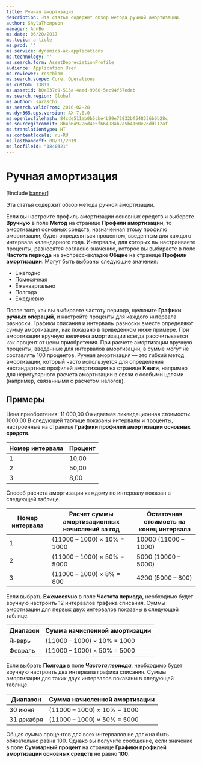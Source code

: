 ```yaml
---
title: Ручная амортизация
description: Эта статья содержит обзор метода ручной амортизации.
author: ShylaThompson
manager: AnnBe
ms.date: 06/20/2017
ms.topic: article
ms.prod: ''
ms.service: dynamics-ax-applications
ms.technology: ''
ms.search.form: AssetDepreciationProfile
audience: Application User
ms.reviewer: roschlom
ms.search.scope: Core, Operations
ms.custom: 13811
ms.assetid: b0e837c9-515a-4aed-9060-5ec94f37edeb
ms.search.region: Global
ms.author: saraschi
ms.search.validFrom: 2016-02-28
ms.dyn365.ops.version: AX 7.0.0
ms.openlocfilehash: 84cde511ab0b5cbe4b99e72832bf548336b6b28c
ms.sourcegitcommit: 8b4b6a9226d4e5f66498ab2a5b4160e26dd112af
ms.translationtype: HT
ms.contentlocale: ru-RU
ms.lasthandoff: 08/01/2019
ms.locfileid: "1840321"
---
```

# <a name="manual-depreciation"></a>Ручная амортизация

[!include [banner](../includes/banner.md)]

Эта статья содержит обзор метода ручной амортизации.

Если вы настроите профиль амортизации основных средств и выберете **Вручную** в поле **Метод** на странице **Профили амортизации**, то амортизация основных средств, назначенная этому профилю амортизации, будет определяться процентом, введенным для каждого интервала календарного года. Интервалы, для которых вы настраиваете проценты, разносятся согласно значению, которое вы выбираете в поле **Частота периода** на экспресс-вкладке **Общие** на странице **Профили амортизации**. Могут быть выбраны следующие значения:

-   Ежегодно
-   Помесячная
-   Ежеквартально
-   Полгода
-   Ежедневно

После того, как вы выбираете частоту периода, щелкните **Графики ручных операций**, и настройте проценты для каждого интервала разноски. Графики списания и интервалы разноски вместе определяют сумму амортизации, как показано в приведенном ниже примере. При амортизации вручную величина амортизации всегда рассчитывается как процент от цены приобретения. При расчете амортизации вручную проценты, введенные для интервалов амортизации, в сумме могут не составлять 100 процентов. Ручная амортизация — это гибкий метод амортизации, который часто используется для определения нестандартных профилей амортизации на странице **Книги**, например для нерегулярного расчета амортизации в связи с особыми целями (например, связанными с расчетом налогов).

## <a name="examples"></a>Примеры
Цена приобретения: 11 000,00 Ожидаемая ликвидационная стоимость: 1000,00 В следующей таблице показаны интервалы и проценты, настроенные на странице **Графики профилей амортизации основных средств**.

| Номер интервала | Процент |
|-----------------|------------|
| 1               | 10,00      |
| 2               | 50,00      |
| 3               | 8,00       |

Способ расчета амортизации каждому по интервалу показан в следующей таблице.

|  Номер интервала | Расчет суммы амортизационных начислений за год | Остаточная стоимость на конец интервала |
|------------------|-----------------------------------------------|-------------------------------------------|
| 1                | (11000 – 1000) × 10% = 1000                | 10000 (11000 – 1000)                   |
| 2                | (11000 – 1000) × 50% = 5000                | 5000 (10000 – 5000)                    |
| 3                | (11000 – 1000) × 8% = 800                   | 4200 (5000 – 800)                       |

Если выбрать **Ежемесячно** в поле **Частота периода**, необходимо будет вручную настроить 12 интервалов графика списания. Суммы амортизации для первых двух интервалов показаны в следующей таблице.

| Диапазон | Сумма начисленной амортизации            |
|----------|--------------------------------|
| Январь  | (11000 – 1000) × 10% = 1000 |
| Февраль | (11000 – 1000) × 50% = 5000 |

Если выбрать <strong>Полгода</strong> в поле *<strong><em>Частота периода</em>*</strong>, необходимо будет вручную настроить два интервала графика списания. Суммы амортизации для таких двух интервалов показаны в следующей таблице.

| Диапазон    | Сумма начисленной амортизации            |
|-------------|--------------------------------|
| 30 июня     | (11000 – 1000) × 10% = 1000 |
| 31 декабря | (11000 – 1000) × 50% = 5000 |

Общая сумма процентов для всех интервалов не должна быть обязательно равна 100. Однако вы получите сообщение, если значение в поле **Суммарный процент** на странице **Графики профилей амортизации основных средств** не равно **100**.



